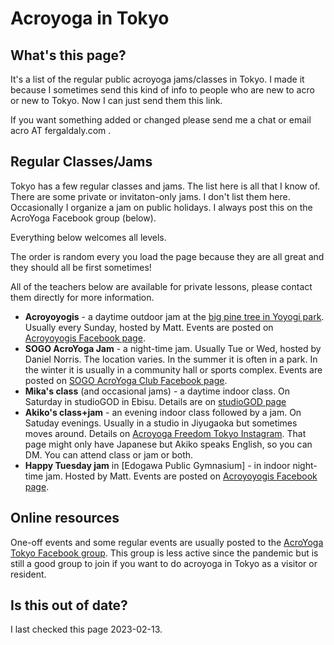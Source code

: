 # Acroyoga in Tokyo

## What's this page?

It's a list of the regular public acroyoga jams/classes in Tokyo.
I made it because I sometimes send this kind of info
to people who are new to acro or new to Tokyo.
Now I can just send them this link.

If you want something added or changed
please send me a chat or email acro AT fergaldaly.com .

## Regular Classes/Jams

Tokyo has a few regular classes and jams.
The list here is all that I know of.
There are some private or invitaton-only jams.
I don't list them here.
Occasionally I organize a jam on public holidays.
I always post this on the AcroYoga Facebook group (below).

Everything below welcomes all levels.

The order is random every you load the page
because they are all great
and they should all be first sometimes!

All of the teachers below are available for private lessons,
please contact them directly for more information.

- **Acroyoyogis** - a daytime outdoor jam at the [big pine tree in Yoyogi park](https://goo.gl/maps/hjEZAWaZSV5nrmCF8).
  Usually every Sunday,
  hosted by Matt.
  Events are posted on [Acroyoyogis Facebook page](https://www.facebook.com/acroyoyogis).
- **SOGO AcroYoga Jam** - a night-time jam.
  Usually Tue or Wed,
  hosted by Daniel Norris.
  The location varies.
  In the summer it is often in a park.
  In the winter it is usually in a community hall or sports complex.
  Events are posted on [SOGO AcroYoga Club Facebook page](https://www.facebook.com/groups/775712679249057).
- **Mika's class** (and occasional jams) - a daytime indoor class.
  On Saturday in studioGOD in Ebisu.
  Details are on [studioGOD page](https://www.studio-god.com/blog/11137/)
- **Akiko's class+jam** - an evening indoor class followed by a jam.
  On Satuday evenings.
  Usually in a studio in Jiyugaoka but sometimes moves around.
  Details on [Acroyoga Freedom Tokyo Instagram](https://www.instagram.com/acroyogafreedomtokyo/).
  That page might only have Japanese
  but Akiko speaks English,
  so you can DM.
  You can attend class or jam or both.
- **Happy Tuesday jam** in [Edogawa Public Gymnasium] - in indoor night-time jam.
  Hosted by Matt.
  Events are posted on [Acroyoyogis Facebook page](https://www.facebook.com/acroyoyogis).

<script>

let list = document.querySelector("ul");
let children = list.children;
let newList = [];
while (children.length) {
  let child = children[Math.floor(Math.random()*children.length)];
  list.removeChild(child);
  newList.push(child);
  children = list.children;
}
for (child of newList) {
  list.appendChild(child);
}
</script>

## Online resources

One-off events and some regular events
are usually posted to the [AcroYoga Tokyo Facebook group](https://www.facebook.com/groups/acroyoga.tokyo).
This group is less active
since the pandemic
but is still a good group to join
if you want to do acroyoga in Tokyo
as a visitor or resident.

## Is this out of date?

I last checked this page 2023-02-13.
